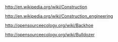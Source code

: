 http://en.wikipedia.org/wiki/Construction

http://en.wikipedia.org/wiki/Construction_engineering



http://opensourceecology.org/wiki/Backhoe


http://opensourceecology.org/wiki/Bulldozer